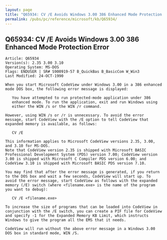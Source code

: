 ```yaml
---
layout: page
title: "Q65934: CV /E Avoids Windows 3.00 386 Enhanced Mode Protection Error"
permalink: /pubs/pc/reference/microsoft/kb/Q65934/
---
```


## Q65934: CV /E Avoids Windows 3.00 386 Enhanced Mode Protection Error

	Article: Q65934
	Version(s): 2.35 3.00 3.10
	Operating System: MS-DOS
	Flags: ENDUSER | SR# S900919-57 B_QuickBas B_BasicCom W_Win3
	Last Modified: 24-OCT-1990
	
	When you start Microsoft CodeView under Windows 3.00 in a 386 enhanced
	mode DOS box, the following error message is displayed:
	
	   You have attempted to run protected-mode application under 386
	   enhanced mode. To run the application, exit and run Windows using
	   either the WIN /s or the WIN /r command.
	
	However, using WIN /s or /r is unnecessary. To avoid the error
	message, start CodeView with the /E option to tell CodeView that
	expanded memory is available, as follows:
	
	   CV /E
	
	This information applies to Microsoft CodeView versions 2.35, 3.00,
	and 3.10 for MS-DOS.
	Note that CodeView version 2.35 is shipped with Microsoft BASIC
	Professional Development System (PDS) version 7.00; CodeView version
	3.00 is shipped with Microsoft C Compiler PDS version 6.00; and
	CodeView 3.10 is shipped with Microsoft BASIC PDS version 7.10.
	
	You may find that after the error message is generated, if you return
	to the DOS box and wait a few seconds, CodeView will start up. To
	avoid the error message, start CodeView as follows with the expanded
	memory (/E) switch (where <filename.exe> is the name of the program
	you want to debug):
	
	   CV /E <filename.exe>
	
	To increase the size of programs that can be loaded into CodeView in
	conjunction with the /E switch, you can create a PIF file for CodeView
	and specify -1 for the Expanded Memory KB Limit, which instructs
	Windows to give the program all the EMS that it needs.
	
	CodeView will run without the above error message in a Windows 3.00
	DOS box in standard mode, WIN /S.
